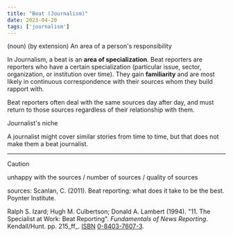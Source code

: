 ```yaml
---
title: "Beat (Journalism)"
date: 2023-04-20
tags: ['journalism']
---
```


(noun) 
(by extension) An area of a person's responsibility 

In Journalism, a beat is an **area of specialization**. Beat reporters are reporters who have a certain specialization (particular issue, sector, organization, or institution over time). They gain **familiarity** and are most likely in continuous correspondence with their sources whom they build rapport with. 

Beat reporters often deal with the same sources day after day, and must return to those sources regardless of their relationship with them. 

Journalist's niche 

A journalist might cover similar stories from time to time, but that does not make them a beat journalist. 


---
>[!caution]
>unhappy with the sources / number of sources / quality of sources
 

sources: 
Scanlan, C. (2011). Beat reporting: what does it take to be the best. Poynter Institute.

Ralph S. Izard; Hugh M. Culbertson; Donald A. Lambert (1994). "11. The Specialist at Work: Beat Reporting". _Fundamentals of News Reporting_. Kendall/Hunt. pp. 215_ff_. [ISBN](https://en.wikipedia.org/wiki/ISBN_(identifier) "ISBN (identifier)") [0-8403-7607-3](https://en.wikipedia.org/wiki/Special:BookSources/0-8403-7607-3 "Special:BookSources/0-8403-7607-3").


